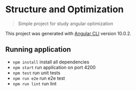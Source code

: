 # Structure and Optimization

> Simple project for study angular optimization

This project was generated with [Angular CLI](https://github.com/angular/angular-cli) version 10.0.2.

## Running application

- `npm install` install all dependencies
- `npm start` run application on port 4200
- `npm test` run unit tests
- `npm run e2e` run e2e test
- `npm run lint` run lint
